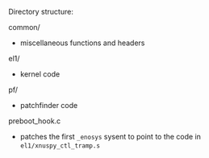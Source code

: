 Directory structure:

common/
- miscellaneous functions and headers

el1/
- kernel code

pf/
- patchfinder code

preboot_hook.c
- patches the first `_enosys` sysent to point to the code in
`el1/xnuspy_ctl_tramp.s`
